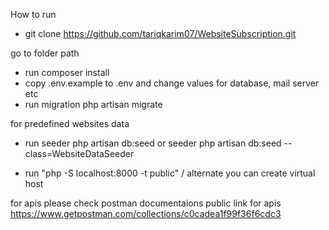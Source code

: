 How to run 
- git clone https://github.com/tariqkarim07/WebsiteSubscription.git

go to folder path
- run composer install
- copy .env.example to .env and change values for database, mail server etc
- run migration php artisan migrate

for predefined websites data 
- run seeder php artisan db:seed or seeder php artisan db:seed --class=WebsiteDataSeeder

-  run "php -S localhost:8000 -t public" / alternate you can create virtual host 

for apis please check postman documentaions
public link for apis
https://www.getpostman.com/collections/c0cadea1f99f36f6cdc3

